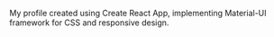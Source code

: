 My profile created using Create React App, implementing Material-UI framework for CSS and responsive design.
